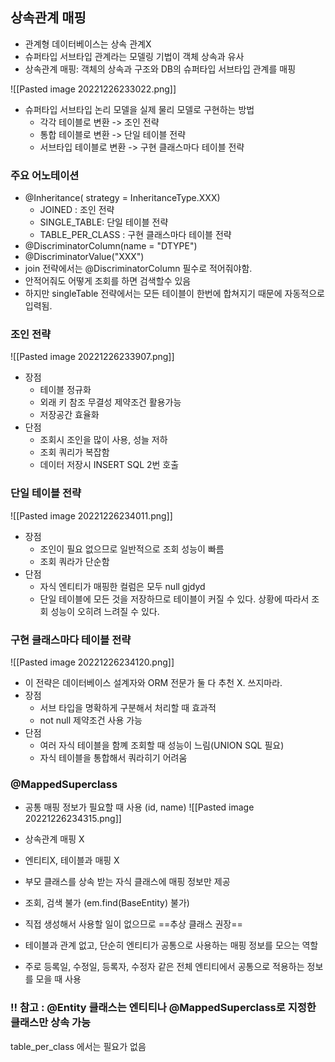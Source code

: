 
## 상속관계 매핑
- 관계형 데이터베이스는 상속 관계X
- 슈퍼타입 서브타입 관계라는 모델링 기법이 객체 상속과 유사
- 상속관계 매핑: 객체의 상속과 구조와 DB의 슈퍼타입 서브타입 관계를 매핑

![[Pasted image 20221226233022.png]]

- 슈퍼타입 서브타입 논리 모델을 실제 물리 모델로 구현하는 방법
	- 각각 테이블로 변환 -> 조인 전략
	- 통합 테이블로 변환 -> 단일 테이블 전략
	- 서브타입 테이블로 변환 -> 구현 클래스마다 테이블 전략

### 주요 어노테이션
- @Inheritance( strategy = InheritanceType.XXX)
	- JOINED : 조인 전략
	- SINGLE_TABLE: 단일 테이블 전략
	- TABLE_PER_CLASS : 구현 클래스마다 테이블 전략
- @DiscriminatorColumn(name = "DTYPE")
- @DiscriminatorValue("XXX")
- join 전략에서는 @DiscriminatorColumn 필수로 적어줘야함.
- 안적어줘도 어떻게 조회를 하면 검색할수 있음
- 하지만 singleTable 전략에서는 모든 테이블이 한번에 합쳐지기 때문에 자동적으로 입력됨.


### 조인 전략
![[Pasted image 20221226233907.png]]
- 장점
	- 테이블 정규화
	- 외래 키 참조 무결성 제약조건 활용가능
	- 저장공간 효율화
- 단점
	- 조회시 조인을 많이 사용, 성늘 저하
	- 조회 쿼리가 복잡함
	- 데이터 저장시 INSERT SQL 2번 호출

### 단일 테이블 전략

![[Pasted image 20221226234011.png]]
- 장점
	- 조인이 필요 없으므로 일반적으로 조회 성능이 빠름
	- 조회 쿼라가 단순함
- 단점
	- 자식 엔티티가 매핑한 컬럼은 모두 null gjdyd
	- 단일 테이블에 모든 것을 저장하므로 테이블이 커질 수 있다. 상황에 따라서 조회 성능이 오히려 느려질 수 있다.

### 구현 클래스마다 테이블 전략

![[Pasted image 20221226234120.png]]

- 이 전략은 데이터베이스 설계자와 ORM 전문가 둘 다 추천 X. 쓰지마라. 
- 장점
	- 서브 타입을 명확하게 구분해서 처리할 때 효과적
	- not null 제약조건 사용 가능
- 단점
	- 여러 자식 테이블을 함꼐 조회할 때 성능이 느림(UNION SQL 필요)
	- 자식 테이블을 통합해서 쿼라히기 어려움

### @MappedSuperclass
- 공통 매핑 정보가 필요할 때 사용 (id, name)
![[Pasted image 20221226234315.png]]

- 상속관계 매핑 X
- 엔티티X, 테이블과 매핑 X
- 부모 클래스를 상속 받는 자식 클래스에 매핑 정보만 제공
- 조회, 검색 불가 (em.find(BaseEntity) 불가)
- 직접 생성해서 사용할 일이 없으므로 ==추상 클래스 권장==
- 테이블과 관계 없고, 단순히 엔티티가 공통으로 사용하는 매핑 정보를 모으는 역할
- 주로 등록일, 수정일, 등록자, 수정자 같은 전체 엔티티에서 공통으로 적용하는 정보를 모을 때 사용

### !! 참고 : @Entity 클래스는 엔티티나 @MappedSuperclass로 지정한 클래스만 상속 가능

table_per_class 에서는 필요가 없음